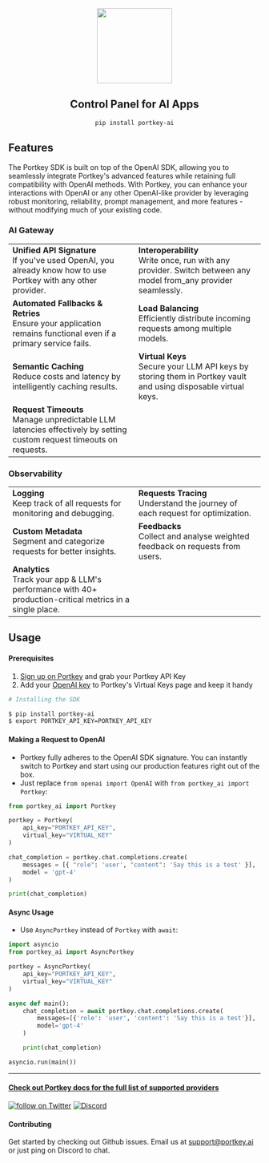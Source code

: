 <div align="center">
<img src="https://assets.portkey.ai/header.png" height=150><br />

## Control Panel for AI Apps
```bash
pip install portkey-ai
```

</div>

## Features

The Portkey SDK is built on top of the OpenAI SDK, allowing you to seamlessly integrate Portkey's advanced features while retaining full compatibility with OpenAI methods. With Portkey, you can enhance your interactions with OpenAI or any other OpenAI-like provider by leveraging robust monitoring, reliability, prompt management, and more features - without modifying much of your existing code.

### AI Gateway
<table>
    <tr>
        <td width=50%><b>Unified API Signature</b><br />If you've used OpenAI, you already know how to use Portkey with any other provider.</td>
        <td><b>Interoperability</b><br />Write once, run with any provider. Switch between any model from_any provider seamlessly. </td>
    </tr>
    <tr>
        <td width=50%><b>Automated Fallbacks & Retries</b><br />Ensure your application remains functional even if a primary service fails.</td>
        <td><b>Load Balancing</b><br />Efficiently distribute incoming requests among multiple models.</td>
    </tr>
    <tr>
        <td width=50%><b>Semantic Caching</b><br />Reduce costs and latency by intelligently caching results.</td>
        <td><b>Virtual Keys</b><br />Secure your LLM API keys by storing them in Portkey vault and using disposable virtual keys.</td>
    </tr>
    <tr>
        <td width=50%><b>Request Timeouts</b><br />Manage unpredictable LLM latencies effectively by setting custom request timeouts on requests.</td>
    </tr>
</table>

### Observability
<table width=100%>
    <tr>
        <td width=50%><b>Logging</b><br />Keep track of all requests for monitoring and debugging.</td>
        <td width=50%><b>Requests Tracing</b><br />Understand the journey of each request for optimization.</td>
    </tr>
    <tr>
        <td width=50%><b>Custom Metadata</b><br />Segment and categorize requests for better insights.</td>
        <td width=50%><b>Feedbacks</b><br />Collect and analyse weighted feedback on requests from users.</td>
    </tr>
    <tr>
        <td width=50%><b>Analytics</b><br />Track your app & LLM's performance with 40+ production-critical metrics in a single place.</td>
    </tr>
</table> 

## Usage

#### Prerequisites
1. [Sign up on Portkey](https://app.portkey.ai/) and grab your Portkey API Key
2. Add your [OpenAI key](https://platform.openai.com/api-keys) to Portkey's Virtual Keys page and keep it handy

```bash
# Installing the SDK

$ pip install portkey-ai
$ export PORTKEY_API_KEY=PORTKEY_API_KEY
```

#### Making a Request to OpenAI
* Portkey fully adheres to the OpenAI SDK signature. You can instantly switch to Portkey and start using our production features right out of the box. <br />
* Just replace `from openai import OpenAI` with `from portkey_ai import Portkey`:
```py
from portkey_ai import Portkey

portkey = Portkey(
    api_key="PORTKEY_API_KEY",
    virtual_key="VIRTUAL_KEY"
)

chat_completion = portkey.chat.completions.create(
    messages = [{ "role": 'user', "content": 'Say this is a test' }],
    model = 'gpt-4'
)

print(chat_completion)
```

#### Async Usage
* Use `AsyncPortkey` instead of `Portkey` with `await`:
```py
import asyncio
from portkey_ai import AsyncPortkey

portkey = AsyncPortkey(
    api_key="PORTKEY_API_KEY",
    virtual_key="VIRTUAL_KEY"
)

async def main():
    chat_completion = await portkey.chat.completions.create(
        messages=[{'role': 'user', 'content': 'Say this is a test'}],
        model='gpt-4'
    )

    print(chat_completion)

asyncio.run(main())
```

---

#### [Check out Portkey docs for the full list of supported providers](https://portkey.ai/docs/welcome/what-is-portkey#ai-providers-supported)

<a href="https://twitter.com/intent/follow?screen_name=portkeyai"><img src="https://img.shields.io/twitter/follow/portkeyai?style=social&logo=twitter" alt="follow on Twitter"></a>
<a href="https://discord.gg/sDk9JaNfK8" target="_blank"><img src="https://img.shields.io/discord/1143393887742861333?logo=discord" alt="Discord"></a>

#### Contributing
Get started by checking out Github issues. Email us at support@portkey.ai or just ping on Discord to chat.
